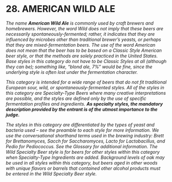 # 28. AMERICAN WILD ALE

_The name **American Wild Ale** is commonly used by craft brewers and homebrewers. However, the word Wild does not imply that these beers are necessarily spontaneously-fermented; rather, it indicates that they are influenced by microbes other than traditional brewer’s yeasts, or perhaps that they are mixed-fermentation beers. The use of the word American does not mean that the beer has to be based on a Classic Style American beer style, or that the methods are solely practiced in the United States. Base styles in this category do not have to be Classic Styles at all (although they can be); something like, “blond ale, 7%” would be fine, since the underlying style is often lost under the fermentation character._

_This category is intended for a wide range of beers that do not fit traditional European sour, wild, or spontaneously-fermented styles. All of the styles in this category are Specialty-Type Beers where many creative interpretations are possible, and the styles are defined only by the use of specific fermentation profiles and ingredients. **As specialty styles, the mandatory description provided by the entrant is of the utmost importance to the judge.**_

_The styles in this category are differentiated by the types of yeast and bacteria used – see the preamble to each style for more information. We use the conversational shorthand terms used in the brewing industry: Brett for Brettanomyces, Sacch for Saccharomyces, Lacto for Lactobacillus, and Pedio for Pediococcus. See the Glossary for additional information. The Wild Specialty Beer style is for beers for other styles within this category when Specialty-Type Ingredients are added. Background levels of oak may be used in all styles within this category, but beers aged in other woods with unique flavors or barrels that contained other alcohol products must be entered in the Wild Specialty Beer style._
